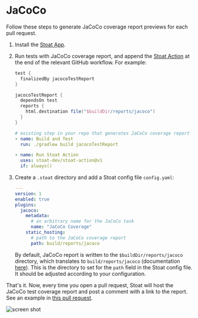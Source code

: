 # JaCoCo

Follow these steps to generate JaCoCo coverage report previews for each pull request.

1. Install the [Stoat App](https://github.com/apps/stoat-app).

2. Run tests with JaCoCo coverage report, and append the [Stoat Action](https://github.com/stoat-dev/stoat-action) at the end of the relevant GitHub workflow. For example:

    ```gradle title="build.gradle"
    test {
      finalizedBy jacocoTestReport
    }

    jacocoTestReport {
      dependsOn test
      reports {
        html.destination file("$buildDir/reports/jacoco")
      }
    }
    ```

    ```yaml title=".github/workflows/build.yaml"
    # existing step in your repo that generates JaCoCo coverage report
    - name: Build and Test
      run: ./gradlew build jacocoTestReport

    - name: Run Stoat Action
      uses: stoat-dev/stoat-action@v1
      if: always()
    ```

3. Create a `.stoat` directory and add a Stoat config file `config.yaml`:

    ```yaml title=".stoat/config.yaml"
    ---
    version: 1
    enabled: true
    plugins:
      jacoco:
        metadata:
          # an arbitrary name for the JaCoCo task
          name: "JaCoCo Coverage"
        static_hosting:
          # path to the JaCoCo coverage report
          path: build/reports/jacoco
    ```

   By default, JaCoCo report is written to the `$buildDir/reports/jacoco` directory, which translates to `build/reports/jacoco` (documentation [here](https://docs.gradle.org/current/userguide/jacoco_plugin.html)). This is the directory to set for the `path` field in the Stoat config file. It should be adjusted according to your configuration.

That's it. Now, every time you open a pull request, Stoat will host the JaCoCo test coverage report and post a comment with a link to the report. See an example in [this pull request](https://github.com/stoat-dev/examples/pull/1).

![screen shot](https://user-images.githubusercontent.com/1933157/204403456-1e3dc522-a68c-41ee-a288-997451718eff.png)
